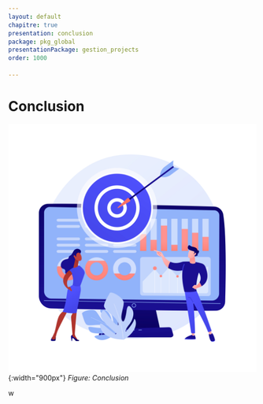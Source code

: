 ```yaml
---
layout: default
chapitre: true
presentation: conclusion
package: pkg_global
presentationPackage: gestion_projects
order: 1000

---
```


# Conclusion

![Conclusion](./images/conclusion.jpg){:width="900px"}
*Figure: Conclusion*

<!-- note -->
w